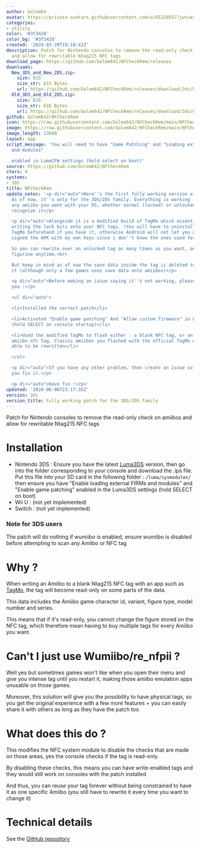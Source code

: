 ```yaml
---
author: Golem64
avatar: https://private-avatars.githubusercontent.com/u/65229557?jwt=eyJhbGciOiJIUzI1NiIsInR5cCI6IkpXVCJ9.eyJpc3MiOiJnaXRodWIuY29tIiwiYXVkIjoicmF3LmdpdGh1YnVzZXJjb250ZW50LmNvbSIsImtleSI6ImtleTEiLCJleHAiOjE3MzQ2MzMzNjAsIm5iZiI6MTczNDYzMjE2MCwicGF0aCI6Ii91LzY1MjI5NTU3In0.vg51rL6n9xN9BBVV0UaD6mFtNLqlZtNgpqX22vofxEk&v=4
categories:
- utility
color: '#3f3428'
color_bg: '#3f3428'
created: '2024-03-29T19:18:41Z'
description: Patch for Nintendo consoles to remove the read-only check on amiibos
  and allow for rewritable Ntag215 NFC tags
download_page: https://github.com/Golem642/NFCheckRem/releases
downloads:
  New_3DS_and_New_2DS.zip:
    size: 615
    size_str: 615 Bytes
    url: https://github.com/Golem642/NFCheckRem/releases/download/3ds/New_3DS_and_New_2DS.zip
  Old_3DS_and_Old_2DS.zip:
    size: 616
    size_str: 616 Bytes
    url: https://github.com/Golem642/NFCheckRem/releases/download/3ds/Old_3DS_and_Old_2DS.zip
github: Golem642/NFCheckRem
icon: https://raw.githubusercontent.com/Golem642/NFCheckRem/main/NFCheckRem.png
image: https://raw.githubusercontent.com/Golem642/NFCheckRem/main/NFCheckRem.png
image_length: 13600
layout: app
script_message: 'You will need to have "Game Patching" and "Loading external FIRMs
  and modules"

  enabled in LumaCFW settings (hold select on boot)'
source: https://github.com/Golem642/NFCheckRem
stars: 4
systems:
- 3DS
title: NFCheckRem
update_notes: '<p dir="auto">Here''s the first fully working version of the patch.
  As of now, it''s only for the 3DS/2DS family. Everything is working : You can scan
  any amiibo you want with your DS, whether normal (locked) or unlocked and it will
  recognize it</p>

  <p dir="auto">Alongside it is a modified build of TagMo which essentially disable
  writing the lock bits onto your NFC tags. (You will have to uninstall the actual
  TagMo beforehand if you have it, otherwise Android will not let you update as I
  signed the APK with my own keys since i don''t know the ones used for TagMo)<br>

  So you can rewrite over an unlocked tag as many times as you want, and change it''s
  figurine anytime.<br>

  But keep in mind as of now the save data inside the tag is deleted too if you rewrite
  it (although only a few games uses save data onto amiibos)</p>

  <p dir="auto">Before making an issue saying it''s not working, please make sure
  you :</p>

  <ul dir="auto">

  <li>Installed the correct patch</li>

  <li>Activated "Enable game patching" And "Allow custom firmware" in Luma3DS settings
  (hold SELECT on console startup)</li>

  <li>Used the modified TagMo to flash either : a blank NFC tag, or an already rewritable
  amiibo nfc Tag. Classic amiibos you flashed with the official TagMo will not be
  able to be rewritten</li>

  </ul>

  <p dir="auto">If you have any other problem, then create an issue so i can help
  you fix it.</p>

  <p dir="auto">Have fun !</p>'
updated: '2024-06-06T23:17:35Z'
version: 3ds
version_title: Fully working patch for the 3DS/2DS family
---
```

Patch for Nintendo consoles to remove the read-only check on amiibos and allow for rewritable Ntag215 NFC tags
# Installation
- Nintendo 3DS : Ensure you have the latest [Luma3DS](https://github.com/LumaTeam/Luma3DS/) version, then go into the folder corresponding to your console and download the .ips file. 
Put this file into your SD card in the following folder : `/luma/sysmodules/` then ensure you have "Enable loading external FIRMs and modules" and "Enable game patching" enabled in the Luma3DS settings (hold SELECT on boot)
- Wii U : (not yet implemented)
- Switch : (not yet implemented)
### Note for 3DS users
The patch will do nothing if wumiibo is enabled, ensure wumiibo is disabled before attempting to scan any Amiibo or NFC tag
# Why ?
When writing an Amiibo to a blank Ntag215 NFC tag with an app such as [TagMo](https://github.com/HiddenRamblings/TagMo), the tag will become read-only on some parts of the data.

This data includes the Amiibo game character id, variant, figure type, model number and series.

This means that if it's read-only, you cannot change the figure stored on the NFC tag, which therefore mean having to buy multiple tags for every Amiibo you want.
# Can't I just use Wumiibo/re_nfpii ?
Well yes but sometimes games won't like when you open their menu and give you intense lag until you restart it, making those amiibo emulation apps unusable on those games.

Moreover, this solution will give you the possibility to have physical tags, so you get the original experience with a few more features + you can easily share it with others as long as they have the patch too
# What does this do ?
This modifies the NFC system module to disable the checks that are made on those areas, yes the console checks if the tag is read-only.

By disabling these checks, this means you can have write-enabled tags and they would still work on consoles with the patch installed

And thus, you can reuse your tag forever without being constrained to have it as one specific Amiibo (you still have to rewrite it every time you want to change it)
# Technical details
See the [GitHub repository](https://github.com/Golem642/NFCheckRem)